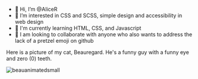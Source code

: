 - 👋 Hi, I’m @AIiceR
- 👀 I’m interested in CSS and SCSS, simple design and accessibility in web design
- 🌱 I'm currently learning HTML, CSS, and Javascript
- 💞️ I am looking to collaborate with anyone who also wants to address the lack of a pretzel emoji on github

Here is a picture of my cat, Beauregard. He's a funny guy with a funny eye and zero (0) teeth. 

![beauanimatedsmall](https://user-images.githubusercontent.com/7852203/195569204-8a61565a-d682-44d7-853b-ce1eb2598080.jpg)


<!---
AIiceR/AIiceR is a ✨ special ✨ repository because its `README.md` (this file) appears on your GitHub profile.
You can click the Preview link to take a look at your changes.
--->
